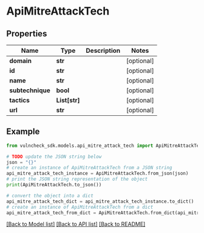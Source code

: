 # ApiMitreAttackTech


## Properties

Name | Type | Description | Notes
------------ | ------------- | ------------- | -------------
**domain** | **str** |  | [optional] 
**id** | **str** |  | [optional] 
**name** | **str** |  | [optional] 
**subtechnique** | **bool** |  | [optional] 
**tactics** | **List[str]** |  | [optional] 
**url** | **str** |  | [optional] 

## Example

```python
from vulncheck_sdk.models.api_mitre_attack_tech import ApiMitreAttackTech

# TODO update the JSON string below
json = "{}"
# create an instance of ApiMitreAttackTech from a JSON string
api_mitre_attack_tech_instance = ApiMitreAttackTech.from_json(json)
# print the JSON string representation of the object
print(ApiMitreAttackTech.to_json())

# convert the object into a dict
api_mitre_attack_tech_dict = api_mitre_attack_tech_instance.to_dict()
# create an instance of ApiMitreAttackTech from a dict
api_mitre_attack_tech_from_dict = ApiMitreAttackTech.from_dict(api_mitre_attack_tech_dict)
```
[[Back to Model list]](../README.md#documentation-for-models) [[Back to API list]](../README.md#documentation-for-api-endpoints) [[Back to README]](../README.md)


